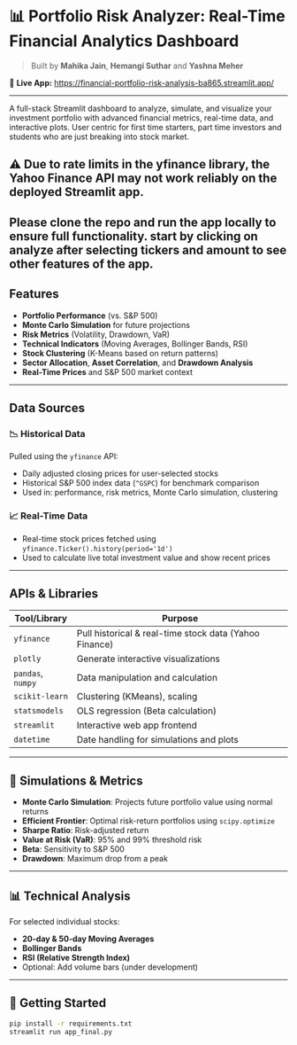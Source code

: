 # 📊 Portfolio Risk Analyzer: Real-Time Financial Analytics Dashboard

> Built by **Mahika Jain**, **Hemangi Suthar** and **Yashna Meher**

🔗 **Live App:** https://financial-portfolio-risk-analysis-ba865.streamlit.app/

---

A full-stack Streamlit dashboard to analyze, simulate, and visualize your investment portfolio with advanced financial metrics, real-time data, and interactive plots. User centric for first time starters, part time investors and students who are just breaking into stock market.

## ⚠️ Due to rate limits in the yfinance library, the Yahoo Finance API may not work reliably on the deployed Streamlit app.
Please clone the repo and run the app locally to ensure full functionality.
start by clicking on analyze after selecting tickers and amount to see other features of the app.
---

##  Features

-  **Portfolio Performance** (vs. S&P 500)
-  **Monte Carlo Simulation** for future projections
-  **Risk Metrics** (Volatility, Drawdown, VaR)
-  **Technical Indicators** (Moving Averages, Bollinger Bands, RSI)
-  **Stock Clustering** (K-Means based on return patterns)
-  **Sector Allocation**, **Asset Correlation**, and **Drawdown Analysis**
-  **Real-Time Prices** and S&P 500 market context

---

##  Data Sources

### 📉 Historical Data
Pulled using the `yfinance` API:
- Daily adjusted closing prices for user-selected stocks
- Historical S&P 500 index data (`^GSPC`) for benchmark comparison
- Used in: performance, risk metrics, Monte Carlo simulation, clustering

### 📈 Real-Time Data
- Real-time stock prices fetched using `yfinance.Ticker().history(period='1d')`
- Used to calculate live total investment value and show recent prices

---

## APIs & Libraries

| Tool/Library      | Purpose |
|-------------------|---------|
| `yfinance`        | Pull historical & real-time stock data (Yahoo Finance) |
| `plotly`          | Generate interactive visualizations |
| `pandas`, `numpy` | Data manipulation and calculation |
| `scikit-learn`    | Clustering (KMeans), scaling |
| `statsmodels`     | OLS regression (Beta calculation) |
| `streamlit`       | Interactive web app frontend |
| `datetime`        | Date handling for simulations and plots |

---

## 🧮 Simulations & Metrics

- **Monte Carlo Simulation**: Projects future portfolio value using normal returns
- **Efficient Frontier**: Optimal risk-return portfolios using `scipy.optimize`
- **Sharpe Ratio**: Risk-adjusted return
- **Value at Risk (VaR)**: 95% and 99% threshold risk
- **Beta**: Sensitivity to S&P 500
- **Drawdown**: Maximum drop from a peak

---

## 📊 Technical Analysis

For selected individual stocks:
- **20-day & 50-day Moving Averages**
- **Bollinger Bands**
- **RSI (Relative Strength Index)**
- Optional: Add volume bars (under development)

---

## 🚀 Getting Started

```bash
pip install -r requirements.txt
streamlit run app_final.py

